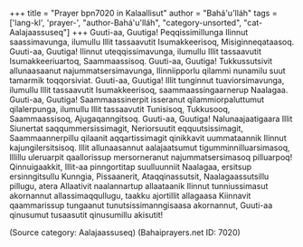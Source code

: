 +++
title = "Prayer bpn7020 in Kalaallisut"
author = "Bahá'u'lláh"
tags = ['lang-kl', 'prayer-', "author-Bahá'u'lláh", "category-unsorted", "cat-Aalajaassuseq"]
+++
Guuti-aa, Guutiga! Peqqissimillunga Ilinnut saassimavunga, ilumullu Illit tassaavutit Isumakkeerisoq, Misiginneqataasoq. 
Guuti-aa, Guutiga! Ilinnut uteqqissimavunga, ilumullu Illit tassaavutit Isumakkeeriuartoq, Saammaassisoq.
Guuti-aa, Guutiga! Tukkussutsivit allunaasaanut najummatsersimavunga, Ilinniipporlu qilammi nunamilu suut tamarmik toqqorsiviat. 
Guuti-aa, Guutiga! Illit tunginnut tuaviorsimavunga, ilumullu Illit tassaavutit Isumakkeerisoq, saammaassingaarnerup Naalagaa.
Guuti-aa, Guutiga! Saammaassinerpit isseranut qilammiorpaluttumut qilalerpunga, ilumullu Illit tassaavutit Tunisisoq, Tukkusooq, Saammaassisoq, Ajugaqanngitsoq.
Guuti-aa, Guutiga! Nalunaajaatigaara Illit Siunertat saqqummersissimagit, Neriorsuutit eqquutsissimagit, Saammaannerpillu qilaanit aqqartissimagit qinikkavit uummataannik Ilinnut kajungilersitsisoq. Illit allunaasannut aalajaatsumut tigumminnilluarsimasoq, Illillu uleruarpit qaallorissup mersorneranut najummatsersimasoq pilluarpoq! 
Qinnuigaakkit, Illit-aa pinngortitap suulluunniit Naalagaa, ersitsup ersinngitsullu Kunngia, Pissaanerit, Ataqqinassutsit, Naalagaassutsillu pillugu, atera Allaativit naalannartup allaataanik Ilinnut tunniussimasut akornannut allassimaqqullugu, taakku ajortillit allagaasa Kiinnavit qaammarissup tungaanut tunutsissimanngisaasa akornannut, Guuti-aa qinusumut tusaasutit qinusumillu akisutit!

(Source category: Aalajaassuseq)
(Bahaiprayers.net ID: 7020)
